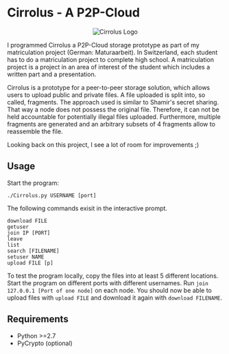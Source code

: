 # Cirrolus - A P2P-Cloud

<p align="center"><img src="https://user-images.githubusercontent.com/4940804/74536932-5f5ecd00-4f39-11ea-8630-98da10f63877.png" alt="Cirrolus Logo"></p>

I programmed Cirrolus a P2P-Cloud storage prototype as part of my matriculation project (German: Maturaarbeit).
In Switzerland, each student has to do a matriculation project to complete high school.
A matriculation project is a project in an area of interest of the student which includes a written part and a presentation.

Cirrolus is a prototype for a peer-to-peer storage solution, which allows users to upload public and private files.
A file uploaded is split into, so called, fragments.
The approach used is similar to Shamir's secret sharing.
That way a node does not possess the original file.
Therefore, it can not be held accountable for potentially illegal files uploaded.
Furthermore, multiple fragments are generated and an arbitrary subsets of 4 fragments allow to reassemble the file.

Looking back on this project, I see a lot of room for improvements ;)

## Usage

Start the program:
```
./Cirrolus.py USERNAME [port]
```
The following commands exisit in the interactive prompt.
```
download FILE
getuser
join IP [PORT]
leave
list
search [FILENAME]
setuser NAME
upload FILE [p]
```

To test the program locally, copy the files into at least 5 different locations.
Start the program on different ports with different usernames.
Run `join 127.0.0.1 [Port of one node]` on each node.
You should now be able to upload files with `upload FILE` and download it again with `download FILENAME`.


## Requirements
* Python >=2.7
* PyCrypto (optional)
